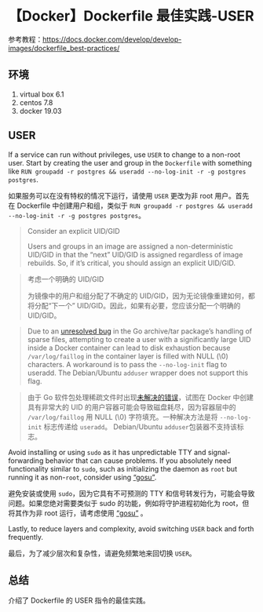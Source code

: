 # 【Docker】Dockerfile 最佳实践-USER

参考教程：https://docs.docker.com/develop/develop-images/dockerfile_best-practices/

## 环境

1. virtual box 6.1
2. centos 7.8
3. docker 19.03

## USER

If a service can run without privileges, use `USER` to change to a non-root user. Start by creating the user and group in the `Dockerfile` with something like `RUN groupadd -r postgres && useradd --no-log-init -r -g postgres postgres`.

如果服务可以在没有特权的情况下运行，请使用 `USER` 更改为非 root 用户。首先在 Dockerfile 中创建用户和组，类似于 `RUN groupadd -r postgres && useradd --no-log-init -r -g postgres postgres`。

> Consider an explicit UID/GID
> 
> Users and groups in an image are assigned a non-deterministic UID/GID in that the “next” UID/GID is assigned regardless of image rebuilds. So, if it’s critical, you should assign an explicit UID/GID.

> 考虑一个明确的 UID/GID
>
> 为镜像中的用户和组分配了不确定的 UID/GID，因为无论镜像重建如何，都将分配“下一个” UID/GID。因此，如果有必要，您应该分配一个明确的 UID/GID。

> Due to an [unresolved bug](https://github.com/golang/go/issues/13548) in the Go archive/tar package’s handling of sparse files, attempting to create a user with a significantly large UID inside a Docker container can lead to disk exhaustion because `/var/log/faillog` in the container layer is filled with NULL (\\0) characters. A workaround is to pass the `--no-log-init` flag to useradd. The Debian/Ubuntu `adduser` wrapper does not support this flag.

> 由于 Go 软件包处理稀疏文件时出现[未解决的错误](https://github.com/golang/go/issues/13548)，试图在 Docker 中创建具有非常大的 UID 的用户容器可能会导致磁盘耗尽，因为容器层中的 `/var/log/faillog` 用 NULL (\\0) 字符填充。一种解决方法是将 `--no-log-init` 标志传递给 `useradd`。 Debian/Ubuntu `adduser`包装器不支持该标志。

Avoid installing or using `sudo` as it has unpredictable TTY and signal-forwarding behavior that can cause problems. If you absolutely need functionality similar to `sudo`, such as initializing the daemon as `root` but running it as non-`root`, consider using [“gosu”](https://github.com/tianon/gosu).

避免安装或使用 `sudo`，因为它具有不可预测的 TTY 和信号转发行为，可能会导致问题。如果您绝对需要类似于 sudo 的功能，例如将守护进程初始化为 root，但将其作为非 root 运行，请考虑使用 [“gosu”](https://github.com/tianon/gosu) 。

Lastly, to reduce layers and complexity, avoid switching `USER` back and forth frequently.

最后，为了减少层次和复杂性，请避免频繁地来回切换 `USER`。

## 总结

介绍了 Dockerfile 的 USER 指令的最佳实践。